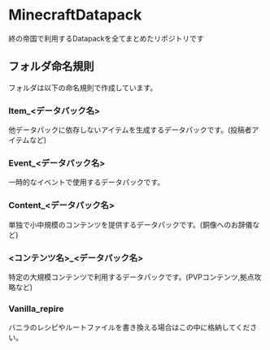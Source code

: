 # MinecraftDatapack
終の帝国で利用するDatapackを全てまとめたリポジトリです

## フォルダ命名規則
フォルダは以下の命名規則で作成しています。

### Item_<データパック名>
他データパックに依存しないアイテムを生成するデータパックです。(投稿者アイテムなど)

### Event_<データパック名>
一時的なイベントで使用するデータパックです。

### Content_<データパック名>
単独で小中規模のコンテンツを提供するデータパックです。(銅像へのお辞儀など)

### <コンテンツ名>_<データパック名>
特定の大規模コンテンツで利用するデータパックです。(PVPコンテンツ,拠点攻略など)

### Vanilla_repire
バニラのレシピやルートファイルを書き換える場合はこの中に格納してください。
